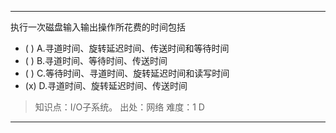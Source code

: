 ---
执行一次磁盘输入输出操作所花费的时间包括
- ( ) A.寻道时间、旋转延迟时间、传送时间和等待时间 
- ( ) B.寻道时间、等待时间、传送时间 
- ( ) C.等待时间、寻道时间、旋转延迟时间和读写时间
- (x) D.寻道时间、旋转延迟时间、传送时间

> 知识点：I/O子系统。
> 出处：网络
> 难度：1
> D

---